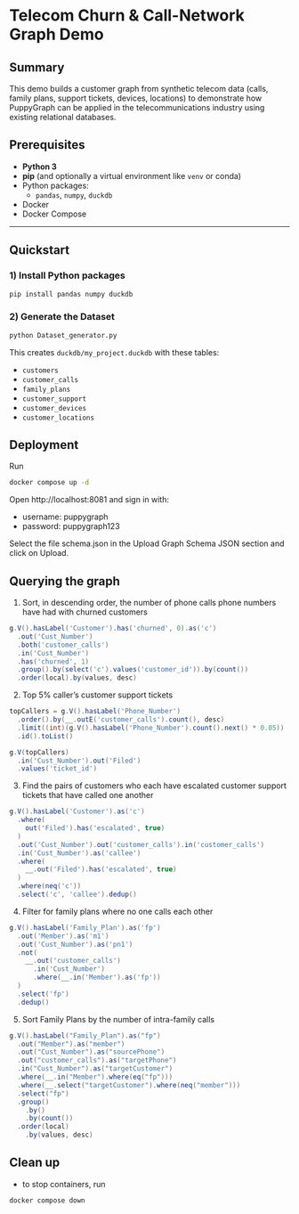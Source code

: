 # Telecom Churn & Call-Network Graph Demo

## Summary

This demo builds a customer graph from synthetic telecom data (calls, family plans, support tickets, devices, locations) to demonstrate how PuppyGraph can be applied in the telecommunications industry using existing relational databases.


## Prerequisites
- **Python 3**
- **pip** (and optionally a virtual environment like `venv` or conda)
- Python packages:
  - `pandas`, `numpy`, `duckdb`
- Docker
- Docker Compose 
---

## Quickstart

### 1) Install Python packages
```bash
pip install pandas numpy duckdb
```

### 2) Generate the Dataset
```bash
python Dataset_generator.py
```
This creates `duckdb/my_project.duckdb` with these tables:

- `customers`
- `customer_calls`
- `family_plans`
- `customer_support`
- `customer_devices`
- `customer_locations`

## Deployment

Run
```bash
docker compose up -d
```
Open http://localhost:8081 and sign in with:
- username: puppygraph
- password: puppygraph123

Select the file schema.json in the Upload Graph Schema JSON section and click on Upload.

## Querying the graph

1. Sort, in descending order, the number of phone calls phone numbers have had with churned customers
```groovy
g.V().hasLabel('Customer').has('churned', 0).as('c')  
  .out('Cust_Number')       
  .both('customer_calls')  
  .in('Cust_Number')        
  .has('churned', 1)                                  
  .group().by(select('c').values('customer_id')).by(count())
  .order(local).by(values, desc)
```
2. Top 5% caller’s customer support tickets

```groovy
topCallers = g.V().hasLabel('Phone_Number')
  .order().by(__.outE('customer_calls').count(), desc)
  .limit((int)(g.V().hasLabel('Phone_Number').count().next() * 0.05))
  .id().toList()

g.V(topCallers)
  .in('Cust_Number').out('Filed')
  .values('ticket_id')
```
3. Find the pairs of customers who each have escalated customer support tickets that have called one another

```groovy
g.V().hasLabel('Customer').as('c')
  .where(
    out('Filed').has('escalated', true)
  )
  .out('Cust_Number').out('customer_calls').in('customer_calls')
  .in('Cust_Number').as('callee')
  .where(
    __.out('Filed').has('escalated', true)
  )
  .where(neq('c'))
  .select('c', 'callee').dedup()
```

4. Filter for family plans where no one calls each other
```groovy
g.V().hasLabel('Family_Plan').as('fp')
  .out('Member').as('m1')
  .out('Cust_Number').as('pn1')
  .not(
    __.out('customer_calls')            
      .in('Cust_Number')                
      .where(__.in('Member').as('fp')) 
  )
  .select('fp')
  .dedup()
```

5. Sort Family Plans by the number of intra-family calls
```groovy
g.V().hasLabel("Family_Plan").as("fp")
  .out("Member").as("member")
  .out("Cust_Number").as("sourcePhone")
  .out("customer_calls").as("targetPhone")
  .in("Cust_Number").as("targetCustomer")
  .where(__.in("Member").where(eq("fp")))
  .where(__.select("targetCustomer").where(neq("member")))  
  .select("fp")
  .group()
    .by()
    .by(count())
  .order(local)
    .by(values, desc)
```

## Clean up

- to stop containers, run
```bash
docker compose down
```